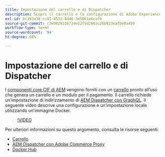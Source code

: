 ```yaml
---
title: Impostazione del carrello e di Dispatcher
description: Scopri il carrello e la configurazione di Adobe Experience Manager Dispatcher.
exl-id: bc393a38-cc81-4533-8d46-3e5861e6cafb
source-git-commit: c3e9029236734e22f5d266ac26b923eafbe0a459
workflow-type: tm+mt
source-wordcount: '94'
ht-degree: 68%

---
```


# Impostazione del carrello e di Dispatcher

I [componenti core CIF di AEM](https://github.com/adobe/aem-core-cif-components) vengono forniti con un [carrello](https://github.com/adobe/aem-core-cif-components/tree/master/ui.apps/src/main/content/jcr_root/apps/core/cif/components/commerce/minicart/v1/minicart) pronto all’uso che genera un carrello e un modulo per il pagamento. Il carrello richiede un’impostazione di indirizzamento di [AEM Dispatcher con GraphQL](https://github.com/adobe/aem-core-cif-components/blob/master/dispatcher). Il seguente video descrive una configurazione e un’impostazione locale utilizzando un’immagine Docker.

>[!VIDEO](https://video.tv.adobe.com/v/29656/?quality=12)

Per ulteriori informazioni su questo argomento, consulta le risorse seguenti:

- [Carrello](https://github.com/adobe/aem-core-cif-components/tree/master/ui.apps/src/main/content/jcr_root/apps/core/cif/components/commerce/minicart/v1/minicart)
- [AEM Dispatcher con Adobe Commerce Proxy](https://github.com/adobe/aem-core-cif-components/tree/master/dispatcher)
- [Docker Hub](https://hub.docker.com/)
